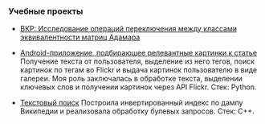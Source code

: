 ### Учебные проекты

* [ВКР: Исследование операций переключения между классами эквивалентности матриц Адамара](https://github.com/tutkarma/hadamard-matrix)

* [Android-приложение, подбирающее релевантные картинки к статье](https://github.com/tutkarma/AutoPicturer)
    Получение текста от пользователя, выделение из него тегов, поиск картинок по тегам во Flickr и выдача картинок пользователю в виде галереи. Моя роль заключалась в обработке текста, выделении ключевых слов и получении картинок через API Flickr. Стек: Python.

* [Текстовый поиск](https://github.com/tutkarma/mai_study/tree/master/DA/cp)
    Построила инвертированный индекс по дампу Википедии и реализовала обработку булевых запросов. Стек: C++.
